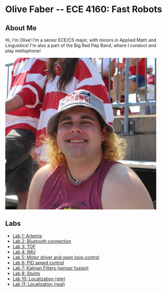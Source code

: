 ---
---

# Olive Faber -- ECE 4160: Fast Robots

## About Me

Hi, I'm Olive! I'm a senior ECE/CS major, with minors in Applied Math and Linguistics! I'm also a part of the Big Red Pep Band, where I conduct and play mellophone!

![](me.jpg)

## Labs

- [Lab 1: Artemis](lab1/)
- [Lab 2: Bluetooth connection](lab2/)
- [Lab 3: TOF](lab3/)
- [Lab 4: IMU](lab4/)
- [Lab 5: Motor driver and open loop control](lab5/)
- [Lab 6: PID speed control](lab6/)
- [Lab 7: Kalman Filters (sensor fusion)](lab7/)
- [Lab 8: Stunts](lab8/)
- [Lab 10: Localization (sim)](lab10/)
- [Lab 11: Localization (real)](lab11/)
